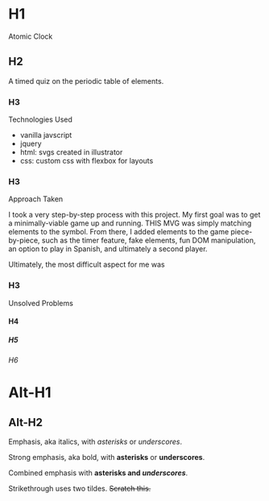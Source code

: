<!-- A readme.md file with explanations of the technologies used, the approach taken, installation instructions, unsolved problems, etc. -->

# H1
Atomic Clock

## H2
A timed quiz on the periodic table of elements.

### H3
Technologies Used
- vanilla javscript
- jquery
- html: svgs created in illustrator
- css: custom css with flexbox for layouts

### H3
Approach Taken

I took a very step-by-step process with this project. My first goal was to get a minimally-viable game up and running. THIS MVG was simply matching elements to the symbol. From there, I added elements to the game piece-by-piece, such as the timer feature, fake elements, fun DOM manipulation, an option to play in Spanish, and ultimately a second player.

Ultimately, the most difficult aspect for me was

### H3
Unsolved Problems

#### H4
##### H5
###### H6


Alt-H1
======

Alt-H2
------

Emphasis, aka italics, with *asterisks* or _underscores_.

Strong emphasis, aka bold, with **asterisks** or __underscores__.

Combined emphasis with **asterisks and _underscores_**.

Strikethrough uses two tildes. ~~Scratch this.~~

